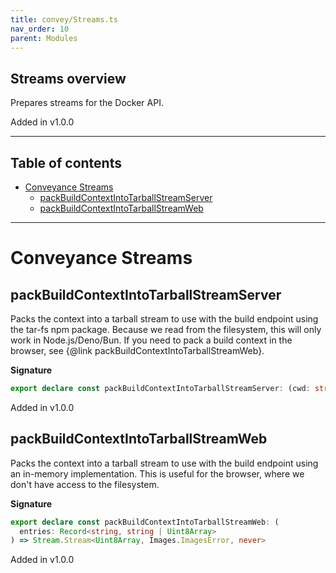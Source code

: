 ```yaml
---
title: convey/Streams.ts
nav_order: 10
parent: Modules
---
```


## Streams overview

Prepares streams for the Docker API.

Added in v1.0.0

---

<h2 class="text-delta">Table of contents</h2>

- [Conveyance Streams](#conveyance-streams)
  - [packBuildContextIntoTarballStreamServer](#packbuildcontextintotarballstreamserver)
  - [packBuildContextIntoTarballStreamWeb](#packbuildcontextintotarballstreamweb)

---

# Conveyance Streams

## packBuildContextIntoTarballStreamServer

Packs the context into a tarball stream to use with the build endpoint using
the tar-fs npm package. Because we read from the filesystem, this will only
work in Node.js/Deno/Bun. If you need to pack a build context in the browser,
see {@link packBuildContextIntoTarballStreamWeb}.

**Signature**

```ts
export declare const packBuildContextIntoTarballStreamServer: (cwd: string, entries?: Array<string>) => [unknown] extends [typeof  ? "Missing tar-fs package" : Stream.Stream<Uint8Array, Images.ImagesError, never>
```

Added in v1.0.0

## packBuildContextIntoTarballStreamWeb

Packs the context into a tarball stream to use with the build endpoint using
an in-memory implementation. This is useful for the browser, where we don't
have access to the filesystem.

**Signature**

```ts
export declare const packBuildContextIntoTarballStreamWeb: (
  entries: Record<string, string | Uint8Array>
) => Stream.Stream<Uint8Array, Images.ImagesError, never>
```

Added in v1.0.0
